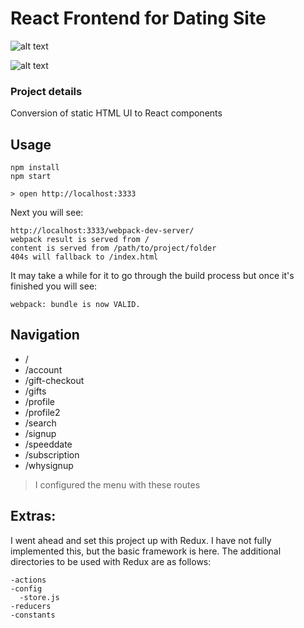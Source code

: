 # React Frontend for Dating Site
![alt text](https://d3brgjqtir64ox.cloudfront.net/date1.png "Dating site UI")

![alt text](https://d3brgjqtir64ox.cloudfront.net/date2.png "Date site UI")

### Project details
Conversion of static HTML UI to React components


## Usage

```
npm install
npm start

> open http://localhost:3333
```

Next you will see:

```
http://localhost:3333/webpack-dev-server/
webpack result is served from /
content is served from /path/to/project/folder
404s will fallback to /index.html
```

It may take a while for it to go through the build process but once it's finished you will see:
```
webpack: bundle is now VALID.
```

## Navigation
* /
* /account
* /gift-checkout
* /gifts
* /profile
* /profile2
* /search
* /signup
* /speeddate
* /subscription
* /whysignup

> I configured the menu with these routes

## Extras:

I went ahead and set this project up with Redux. I have not fully implemented this, but the basic framework is here.  The additional directories to be used with Redux are as follows:
```
-actions
-config
  -store.js
-reducers
-constants
```